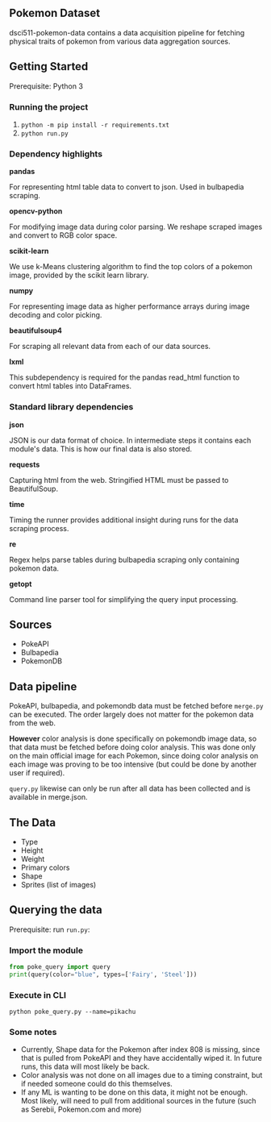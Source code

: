 ## Pokemon Dataset
dsci511-pokemon-data contains a data acquisition pipeline for fetching physical traits of pokemon from various data aggregation sources.

## Getting Started
Prerequisite: Python 3

### Running the project
1. `python -m pip install -r requirements.txt`
2. `python run.py`

### Dependency highlights

**pandas**

For representing html table data to convert to json. Used in bulbapedia scraping.

**opencv-python**

For modifying image data during color parsing. We reshape scraped images and convert to RGB color space.

**scikit-learn**

We use k-Means clustering algorithm to find the top colors of a pokemon image, provided by the scikit learn library.

**numpy**

For representing image data as higher performance arrays during image decoding and color picking.

**beautifulsoup4**

For scraping all relevant data from each of our data sources.

**lxml**

This subdependency is required for the pandas read_html function to convert html tables into DataFrames.

### Standard library dependencies

**json**

JSON is our data format of choice. In intermediate steps it contains each module's data. This is how our final data is also stored.

**requests**

Capturing html from the web. Stringified HTML must be passed to BeautifulSoup.

**time**

Timing the runner provides additional insight during runs for the data scraping process.

**re**

Regex helps parse tables during bulbapedia scraping only containing pokemon data.

**getopt**

Command line parser tool for simplifying the query input processing.

## Sources
- PokeAPI
- Bulbapedia
- PokemonDB

## Data pipeline
PokeAPI, bulbapedia, and pokemondb data must be fetched before `merge.py` can be executed. The order largely does not matter for the pokemon data from the web.

**However** color analysis is done specifically on pokemondb image data, so that data must be fetched before doing color analysis. This was done only on the main official image for each Pokemon, since doing color analysis on each image was proving to be too intensive (but could be done by another user if required).

`query.py` likewise can only be run after all data has been collected and is available in merge.json.

## The Data
* Type
* Height
* Weight
* Primary colors
* Shape
* Sprites (list of images)

## Querying the data
Prerequisite: run `run.py`:

### Import the module

```.py
from poke_query import query
print(query(color="blue", types=['Fairy', 'Steel']))
```

### Execute in CLI

`python poke_query.py --name=pikachu`


### Some notes
- Currently, Shape data for the Pokemon after index 808 is missing, since that is pulled from PokeAPI and they have accidentally wiped it. In future runs, this data will most likely be back.
- Color analysis was not done on all images due to a timing constraint, but if needed someone could do this themselves.
- If any ML is wanting to be done on this data, it might not be enough. Most likely, will need to pull from additional sources in the future (such as Serebii, Pokemon.com and more)
